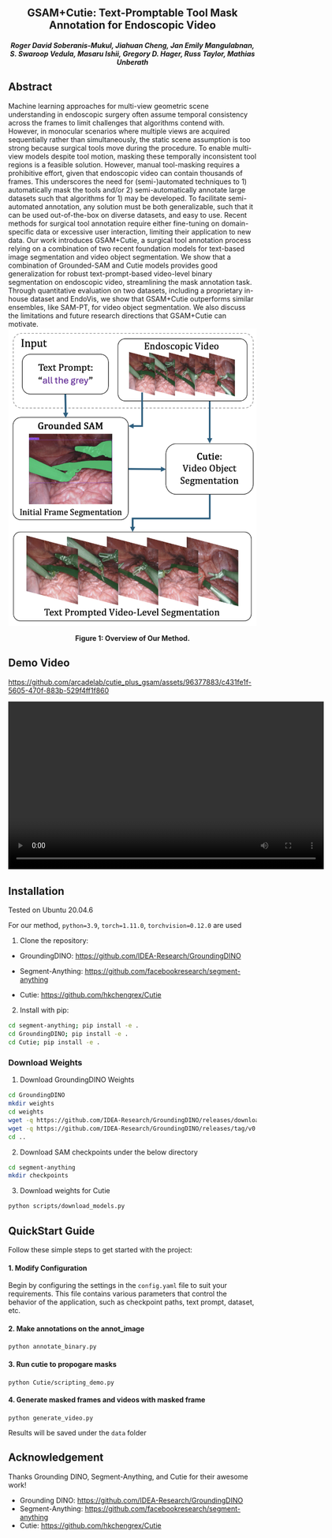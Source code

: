 <h2 align="center"> GSAM+Cutie: Text-Promptable Tool Mask Annotation for Endoscopic Video </h2>

<h5 align="center"><em>Roger David Soberanis-Mukul, Jiahuan Cheng, Jan Emily Mangulabnan, S. Swaroop Vedula, Masaru Ishii, Gregory D. Hager, Russ Taylor, Mathias Unberath</em></h5>


## Abstract
Machine learning approaches for multi-view geometric scene understanding in endoscopic surgery often assume temporal consistency across the frames to limit challenges that algorithms contend with. However, in monocular scenarios where multiple views are acquired sequentially rather than simultaneously, the static scene assumption is too strong because surgical tools move during the procedure. To enable multi-view models despite tool motion, masking these temporally inconsistent tool regions is a feasible solution. However, manual tool-masking requires a prohibitive effort, given that endoscopic video can contain thousands of frames. This underscores the need for (semi-)automated techniques to 1) automatically mask the tools and/or 2) semi-automatically annotate large datasets such that algorithms for 1) may be developed. To facilitate semi-automated annotation, any solution must be both generalizable, such that it can be used out-of-the-box on diverse datasets, and easy to use. Recent methods for surgical tool annotation require either fine-tuning on domain-specific data or excessive user interaction, limiting their application to new data. Our work introduces GSAM+Cutie, a surgical tool annotation process relying on a combination of two recent foundation models for text-based image segmentation and video object segmentation. We show that a combination of Grounded-SAM and Cutie models provides good generalization for robust text-prompt-based video-level binary segmentation on endoscopic video, streamlining the mask annotation task. Through quantitative evaluation on two datasets, including a proprietary in-house dataset and EndoVis, we show that GSAM+Cutie outperforms similar ensembles, like SAM-PT, for video object segmentation. We also discuss the limitations and future research directions that GSAM+Cutie can motivate.
![](resources/overview.png)
<figcaption align = "center"><b>Figure 1: Overview of Our Method. 
 </b></figcaption>

## Demo Video
https://github.com/arcadelab/cutie_plus_gsam/assets/96377883/c431fe1f-5605-470f-883b-529f4ff1f860


</p>
<p align="center">
  <video width="640" height="340" controls>
    <source src="resources/sinus_160_400.mp4" type="video/mp4">
</video>
</p>


## Installation
Tested on Ubuntu 20.04.6

For our method, `python=3.9`, `torch=1.11.0`, `torchvision=0.12.0` are used

1. Clone the repository:

- GroundingDINO: https://github.com/IDEA-Research/GroundingDINO

- Segment-Anything: https://github.com/facebookresearch/segment-anything

- Cutie:  https://github.com/hkchengrex/Cutie

2. Install with pip:
```bash
cd segment-anything; pip install -e .
cd GroundingDINO; pip install -e .
cd Cutie; pip install -e .
```

### Download Weights
1. Download GroundingDINO Weights
```bash
cd GroundingDINO
mkdir weights
cd weights
wget -q https://github.com/IDEA-Research/GroundingDINO/releases/download/v0.1.0-alpha/groundingdino_swint_ogc.pth
wget -q https://github.com/IDEA-Research/GroundingDINO/releases/tag/v0.1.0-alpha2
cd ..
```

2. Download SAM checkpoints under the below directory
```bash
cd segment-anything
mkdir checkpoints
```

3. Download weights for Cutie
```bash
python scripts/download_models.py
```

## QuickStart Guide

Follow these simple steps to get started with the project:
#### 1. Modify Configuration
Begin by configuring the settings in the `config.yaml` file to suit your requirements. This file contains various parameters that control the behavior of the application, such as checkpoint paths, text prompt, dataset, etc.

#### 2. Make annotations on the annot_image
`python annotate_binary.py`

#### 3. Run cutie to propogare masks
`python Cutie/scripting_demo.py`

#### 4. Generate masked frames and videos with masked frame
`python generate_video.py`

Results will be saved under the `data` folder

## Acknowledgement
Thanks Grounding DINO, Segment-Anything, and Cutie for their awesome work!
- Grounding DINO:  https://github.com/IDEA-Research/GroundingDINO
- Segment-Anything:   https://github.com/facebookresearch/segment-anything
- Cutie:  https://github.com/hkchengrex/Cutie




